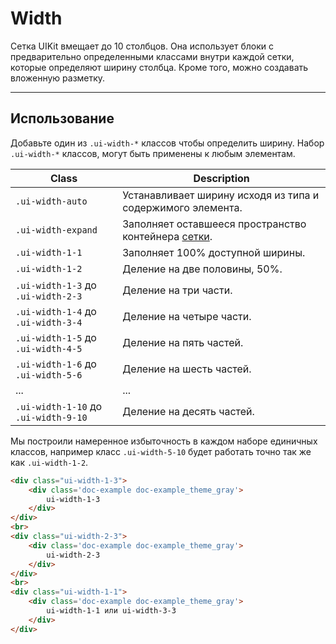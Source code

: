 <!--
docs/helpers/width|30
-->

# Width

Cетка UIKit вмещает до 10 столбцов. Она использует блоки с предварительно определенными классами внутри каждой сетки, которые определяют ширину столбца. Кроме того, можно создавать вложенную разметку.

---

## Использование

Добавьте один из `.ui-width-*` классов чтобы определить ширину.
Набор `.ui-width-*`  классов, могут быть применены к любым элементам.

|                  Class                 |            Description                                      |
|----------------------------------------|-------------------------------------------------------------|
|  `.ui-width-auto`                      | Устанавливает ширину исходя из типа и содержимого элемента. |
|  `.ui-width-expand`                    | Заполняет оставшееся пространство контейнера [сетки](docs/blocks/grid.html).         |
|  `.ui-width-1-1`                       | Заполняет 100% доступной ширины.                            |
|  `.ui-width-1-2`                       | Деление на две половины, 50%.                               |
|  `.ui-width-1-3` до `.ui-width-2-3`    | Деление на три части.                                       |
|  `.ui-width-1-4` до `.ui-width-3-4`    | Деление на четыре части.                                    |
|  `.ui-width-1-5` до `.ui-width-4-5`    | Деление на пять частей.                                     |
|  `.ui-width-1-6` до `.ui-width-5-6`    | Деление на шесть частей.                                    |
|  ...                                   | ...                                                         |
|  `.ui-width-1-10` до `.ui-width-9-10`  | Деление на десять частей.                                   |

Мы построили намеренное избыточность в каждом наборе единичных классов, например класс `.ui-width-5-10`  будет работать точно так же как `.ui-width-1-2`.

``` html
<div class="ui-width-1-3">
    <div class='doc-example doc-example_theme_gray'>
        ui-width-1-3
    </div>
</div>
<br>
<div class="ui-width-2-3">
    <div class='doc-example doc-example_theme_gray'>
        ui-width-2-3
    </div>
</div>
<br>
<div class="ui-width-1-1">
    <div class='doc-example doc-example_theme_gray'>
        ui-width-1-1 или ui-width-3-3
    </div>
</div>
```
